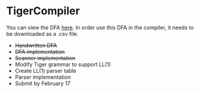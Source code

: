 TigerCompiler
=============
You can view the DFA [here](https://docs.google.com/spreadsheet/ccc?key=0Ai1LRs2d4YqFdDhSRzVJa0RsTlJOR242S1JIZ3BqZ0E&usp=drive_web#gid=0). In order use this DFA in the compiler, it needs to be downloaded as a .csv file.

* ~~Handwritten DFA~~  
* ~~DFA implementation~~  
* ~~Scanner implementation~~  
* Modify Tiger grammar to support LL(1)  
* Create LL(1) parser table  
* Parser implementation  
* Submit by February 17  
